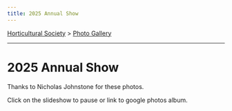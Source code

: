 ```yaml
---
title: 2025 Annual Show
---
```


[Horticultural Society](/horticultural-society) > [Photo Gallery](/horticultural-society/PhotoGallery)

----

# 2025 Annual Show

Thanks to Nicholas Johnstone for these photos.

Click on the slideshow to pause or link to google photos album.


<div id="shsshow2025"></div>
<script src="/home/gallery/shsshow2025.js"></script>
<script src="/home/gallery/galleries.js"></script>
<script>
  if (window.innerWidth > 1000) {
  var d=document.getElementById("shsshow2025");
  d.style.height="40em";
  }
</script>
